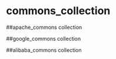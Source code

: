 # commons_collection
##apache_commons collection


##google_commons collection


##alibaba_commons collection
